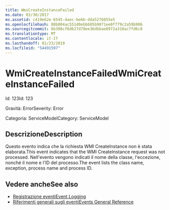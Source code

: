 ```yaml
---
title: WmiCreateInstanceFailed
ms.date: 03/30/2017
ms.assetid: c419e62e-6545-4aec-be6b-dda5276855e5
ms.openlocfilehash: 88b004ac551d0ebb685b9071ee0ff79c2a59b906
ms.sourcegitcommit: 6b308cf6d627d78ee36dbbae8972a310ac7fd6c8
ms.translationtype: MT
ms.contentlocale: it-IT
ms.lasthandoff: 01/23/2019
ms.locfileid: "54491597"
---
```

# <a name="wmicreateinstancefailed"></a><span data-ttu-id="4b6e7-102">WmiCreateInstanceFailed</span><span class="sxs-lookup"><span data-stu-id="4b6e7-102">WmiCreateInstanceFailed</span></span>
<span data-ttu-id="4b6e7-103">Id: 123</span><span class="sxs-lookup"><span data-stu-id="4b6e7-103">Id: 123</span></span>  
  
 <span data-ttu-id="4b6e7-104">Gravità: Error</span><span class="sxs-lookup"><span data-stu-id="4b6e7-104">Severity: Error</span></span>  
  
 <span data-ttu-id="4b6e7-105">Categoria: ServiceModel</span><span class="sxs-lookup"><span data-stu-id="4b6e7-105">Category: ServiceModel</span></span>  
  
## <a name="description"></a><span data-ttu-id="4b6e7-106">Descrizione</span><span class="sxs-lookup"><span data-stu-id="4b6e7-106">Description</span></span>  
 <span data-ttu-id="4b6e7-107">Questo evento indica che la richiesta WMI CreateInstance non è stata elaborata.</span><span class="sxs-lookup"><span data-stu-id="4b6e7-107">This event indicates that the WMI CreateInstance request was not processed.</span></span> <span data-ttu-id="4b6e7-108">Nell'evento vengono indicati il nome della classe, l'eccezione, nonché il nome e l'ID del processo.</span><span class="sxs-lookup"><span data-stu-id="4b6e7-108">The event lists the class name, exception, process name and process ID.</span></span>  
  
## <a name="see-also"></a><span data-ttu-id="4b6e7-109">Vedere anche</span><span class="sxs-lookup"><span data-stu-id="4b6e7-109">See also</span></span>
- [<span data-ttu-id="4b6e7-110">Registrazione eventi</span><span class="sxs-lookup"><span data-stu-id="4b6e7-110">Event Logging</span></span>](../../../../../docs/framework/wcf/diagnostics/event-logging/index.md)
- [<span data-ttu-id="4b6e7-111">Riferimenti generali sugli eventi</span><span class="sxs-lookup"><span data-stu-id="4b6e7-111">Events General Reference</span></span>](../../../../../docs/framework/wcf/diagnostics/event-logging/events-general-reference.md)
